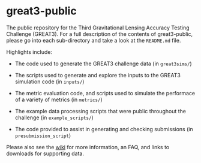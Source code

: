great3-public
=============

The public repository for the Third Gravitational Lensing Accuracy Testing
Challenge (GREAT3).  For a full description of the contents of great3-public,
please go into each sub-directory and take a look at the `README.md` file.

Highlights include:

* The code used to generate the GREAT3 challenge data (in `great3sims/`)

* The scripts used to generate and explore the inputs to the GREAT3 simulation
  code (in `inputs/`)

* The metric evaluation code, and scripts used to simulate the performace of a
  variety of metrics (in `metrics/`)

* The example data processing scripts that were public throughout the challenge
  (in `example_scripts/`)

* The code provided to assist in generating and checking submissions (in
  `presubmission_script`)

Please also see the [wiki](https://github.com/barnabytprowe/great3-public/wiki)
for more information, an FAQ, and links to downloads for supporting data.
